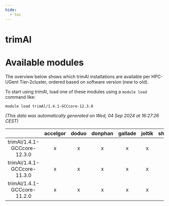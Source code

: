 ```yaml
---
hide:
  - toc
---
```


trimAl
======

# Available modules


The overview below shows which trimAl installations are available per HPC-UGent Tier-2cluster, ordered based on software version (new to old).

To start using trimAl, load one of these modules using a `module load` command like:

```shell
module load trimAl/1.4.1-GCCcore-12.3.0
```

*(This data was automatically generated on Wed, 04 Sep 2024 at 16:27:26 CEST)*  

| |accelgor|doduo|donphan|gallade|joltik|shinx|skitty|
| :---: | :---: | :---: | :---: | :---: | :---: | :---: | :---: |
|trimAl/1.4.1-GCCcore-12.3.0|x|x|x|x|x|-|x|
|trimAl/1.4.1-GCCcore-11.3.0|x|x|x|x|x|-|x|
|trimAl/1.4.1-GCCcore-11.2.0|x|x|x|x|x|-|x|
